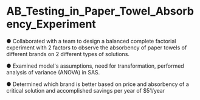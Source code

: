 # AB_Testing_in_Paper_Towel_Absorbency_Experiment

●	Collaborated with a team to design a balanced complete factorial experiment with 2 factors to observe the absorbency of paper towels of different brands on 2 different types of solutions.

●	Examined model's assumptions, need for transformation, performed analysis of variance (ANOVA) in SAS. 

●	Determined which brand is better based on price and absorbency of a critical solution and accomplished savings per year of $51/year
